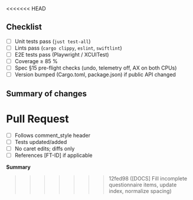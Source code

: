 <<<<<<< HEAD

## Checklist

- [ ] Unit tests pass (`just test-all`)
- [ ] Lints pass (`cargo clippy`, `eslint`, `swiftlint`)
- [ ] E2E tests pass (Playwright / XCUITest)
- [ ] Coverage ≥ 85 %
- [ ] Spec §15 pre-flight checks (undo, telemetry off, AX on both CPUs)
- [ ] Version bumped (Cargo.toml, package.json) if public API changed

## Summary of changes

# <!-- high-level description -->

# Pull Request

- [ ] Follows comment_style header
- [ ] Tests updated/added
- [ ] No caret edits; diffs only
- [ ] References [FT-ID] if applicable

**Summary**

> > > > > > > 12fed98 ([DOCS] Fill incomplete questionnaire items, update index, normalize spacing)
